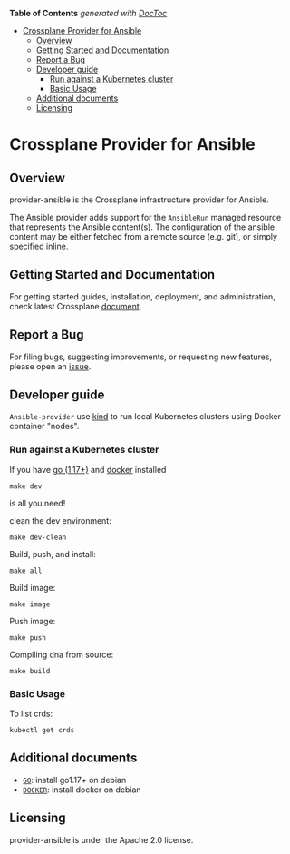 <!-- START doctoc generated TOC please keep comment here to allow auto update -->
<!-- DON'T EDIT THIS SECTION, INSTEAD RE-RUN doctoc TO UPDATE -->
**Table of Contents**  *generated with [DocToc](https://github.com/thlorenz/doctoc)*

- [Crossplane Provider for Ansible](#crossplane-provider-for-ansible)
  - [Overview](#overview)
  - [Getting Started and Documentation](#getting-started-and-documentation)
  - [Report a Bug](#report-a-bug)
  - [Developer guide](#developer-guide)
    - [Run against a Kubernetes cluster](#run-against-a-kubernetes-cluster)
    - [Basic Usage](#basic-usage)
  - [Additional documents](#additional-documents)
  - [Licensing](#licensing)

<!-- END doctoc generated TOC please keep comment here to allow auto update -->

# Crossplane Provider for Ansible

## Overview

provider-ansible is the Crossplane infrastructure provider for Ansible.

The Ansible provider adds support for the `AnsibleRun` managed resource that
represents the Ansible content(s). The configuration of the ansible content may be
either fetched from a remote source (e.g. git), or simply specified inline.


## Getting Started and Documentation

For getting started guides, installation, deployment, and administration, check latest
Crossplane [document](https://crossplane.io/docs/latest).

## Report a Bug

For filing bugs, suggesting improvements, or requesting new features, please
open an [issue](https://github.com/cloud-pak-gitops/crossplane-provider-ansible/issues).

## Developer guide

`Ansible-provider` use [kind](https://github.com/kubernetes-sigs/kind) to run local Kubernetes clusters using Docker container "nodes".

### Run against a Kubernetes cluster

If you have [go (1.17+)](https://golang.org/doc/devel/release.html#policy) and [docker](https://www.docker.com/) installed 

```console
make dev
```
is all you need!

clean the dev environment:
```console
make dev-clean
```

Build, push, and install:

```console
make all
```

Build image:

```console
make image
```

Push image:

```console
make push
```

Compiling dna from source:

```console
make build
```

### Basic Usage

To list crds:
```console
kubectl get crds
```

## Additional documents

- [`GO`](https://tecadmin.net/install-go-on-debian/): install go1.17+ on debian
- [`DOCKER`](https://docs.docker.com/engine/install/debian/): install docker on debian

## Licensing

provider-ansible is under the Apache 2.0 license.